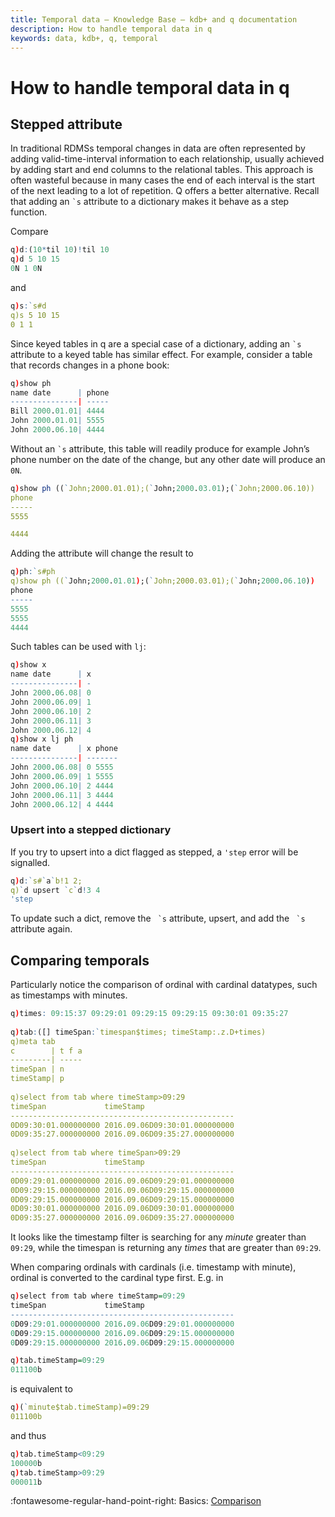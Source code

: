```yaml
---
title: Temporal data – Knowledge Base – kdb+ and q documentation
description: How to handle temporal data in q
keywords: data, kdb+, q, temporal
---
```

# How to handle temporal data in q






## Stepped attribute

In traditional RDMSs temporal changes in data are often represented by adding valid-time-interval information to each relationship, usually achieved by adding start and end columns to the relational tables. This approach is often wasteful because in many cases the end of each interval is the start of the next leading to a lot of repetition. Q offers a better alternative. Recall that adding an `` `s `` attribute to a dictionary makes it behave as a step function.

Compare

```q
q)d:(10*til 10)!til 10
q)d 5 10 15
0N 1 0N
```

and

```q
q)s:`s#d
q)s 5 10 15
0 1 1
```

Since keyed tables in q are a special case of a dictionary, adding an `` `s `` attribute to a keyed table has similar effect. For example, consider a table that records changes in a phone book:

```q
q)show ph
name date      | phone
---------------| -----
Bill 2000.01.01| 4444
John 2000.01.01| 5555
John 2000.06.10| 4444
```

Without an `` `s `` attribute, this table will readily produce for example John’s phone number on the date of the change, but any other date will produce an `0N`.

```q
q)show ph ((`John;2000.01.01);(`John;2000.03.01);(`John;2000.06.10))
phone
-----
5555

4444
```

Adding the attribute will change the result to

```q
q)ph:`s#ph
q)show ph ((`John;2000.01.01);(`John;2000.03.01);(`John;2000.06.10))
phone
-----
5555
5555
4444
```

Such tables can be used with `lj`:

```q
q)show x
name date      | x
---------------| -
John 2000.06.08| 0
John 2000.06.09| 1
John 2000.06.10| 2
John 2000.06.11| 3
John 2000.06.12| 4
q)show x lj ph
name date      | x phone
---------------| -------
John 2000.06.08| 0 5555
John 2000.06.09| 1 5555
John 2000.06.10| 2 4444
John 2000.06.11| 3 4444
John 2000.06.12| 4 4444
```


### Upsert into a stepped dictionary

If you try to upsert into a dict flagged as stepped, a `'step` error will be signalled.

```q
q)d:`s#`a`b!1 2;
q)`d upsert `c`d!3 4
'step
```

To update such a dict, remove the `` `s`` attribute, upsert, and add the `` `s`` attribute again.


## Comparing temporals

Particularly notice the comparison of ordinal with cardinal datatypes, such as timestamps with minutes.

```q
q)times: 09:15:37 09:29:01 09:29:15 09:29:15 09:30:01 09:35:27
 
q)tab:([] timeSpan:`timespan$times; timeStamp:.z.D+times)
q)meta tab
c        | t f a
---------| -----
timeSpan | n
timeStamp| p
 
q)select from tab where timeStamp>09:29
timeSpan             timeStamp
--------------------------------------------------
0D09:30:01.000000000 2016.09.06D09:30:01.000000000
0D09:35:27.000000000 2016.09.06D09:35:27.000000000
 
q)select from tab where timeSpan>09:29
timeSpan             timeStamp
--------------------------------------------------
0D09:29:01.000000000 2016.09.06D09:29:01.000000000
0D09:29:15.000000000 2016.09.06D09:29:15.000000000
0D09:29:15.000000000 2016.09.06D09:29:15.000000000
0D09:30:01.000000000 2016.09.06D09:30:01.000000000
0D09:35:27.000000000 2016.09.06D09:35:27.000000000
```

It looks like the timestamp filter is searching for any _minute_ greater than `09:29`, while the timespan is returning any _times_ that are greater than `09:29`.

When comparing ordinals with cardinals (i.e. timestamp with minute), ordinal is converted to the cardinal type first. E.g. in

```q
q)select from tab where timeStamp=09:29
timeSpan             timeStamp                    
--------------------------------------------------
0D09:29:01.000000000 2016.09.06D09:29:01.000000000
0D09:29:15.000000000 2016.09.06D09:29:15.000000000
0D09:29:15.000000000 2016.09.06D09:29:15.000000000

q)tab.timeStamp=09:29
011100b
```

is equivalent to 

```q
q)(`minute$tab.timeStamp)=09:29
011100b
```
and thus 
```q
q)tab.timeStamp<09:29
100000b
q)tab.timeStamp>09:29
000011b
```

:fontawesome-regular-hand-point-right: 
Basics: [Comparison](../basics/comparison.md)
